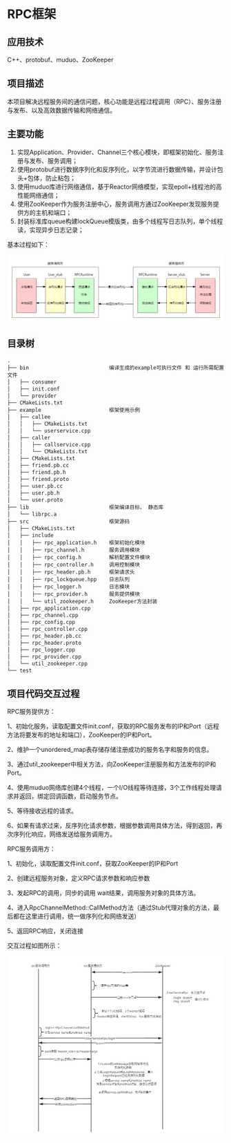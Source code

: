 # RPC框架
## 应用技术
C++、protobuf、muduo、ZooKeeper

## 项目描述
本项目解决远程服务间的通信问题，核心功能是远程过程调用（RPC）、服务注册与发布、以及高效数据传输和网络通信。
## 主要功能
1. 实现Application、Provider、Channel三个核心模块，即框架初始化、服务注册与发布、服务调用；
2. 使用protobuf进行数据序列化和反序列化，以字节流进行数据传输，并设计包头+包体，防止粘包；
3. 使用muduo库进行网络通信，基于Reactor网络模型，实现epoll+线程池的高性能网络通信；
4. 使用ZooKeeper作为服务注册中心，服务调用方通过ZooKeeper发现服务提供方的主机和端口；
5. 封装标准库queue构建lockQueue模版类，由多个线程写日志队列，单个线程读，实现异步日志记录；

基本过程如下：

![](https://github.com/song-binwei/RPC/blob/main/img/RPC%E6%B5%81%E7%A8%8B%E5%9B%BE.png)



## 目录树

```
.
├── bin                          编译生成的example可执行文件 和 运行所需配置文件
│   ├── consumer
│   ├── init.conf
│   └── provider
├── CMakeLists.txt
├── example                      框架使用示例
│   ├── callee
│   │   ├── CMakeLists.txt
│   │   └── userservice.cpp
│   ├── caller
│   │   ├── callservice.cpp
│   │   └── CMakeLists.txt
│   ├── CMakeLists.txt
│   ├── friend.pb.cc
│   ├── friend.pb.h
│   ├── friend.proto
│   ├── user.pb.cc
│   ├── user.pb.h
│   └── user.proto
├── lib                          框架编译目标， 静态库
│   └── librpc.a
├── src                          框架源码
│   ├── CMakeLists.txt
│   ├── include
│   │   ├── rpc_application.h    框架初始化模块
│   │   ├── rpc_channel.h        服务调用模块
│   │   ├── rpc_config.h		 解析配置文件模块
│   │   ├── rpc_controller.h     调用控制模块
│   │   ├── rpc_header.pb.h      框架请求头
│   │   ├── rpc_lockqueue.hpp    日志队列
│   │   ├── rpc_logger.h         日志模块
│   │   ├── rpc_provider.h       服务提供模块
│   │   └── util_zookeeper.h     ZooKeeper方法封装
│   ├── rpc_application.cpp
│   ├── rpc_channel.cpp
│   ├── rpc_config.cpp
│   ├── rpc_controller.cpp
│   ├── rpc_header.pb.cc
│   ├── rpc_header.proto
│   ├── rpc_logger.cpp
│   ├── rpc_provider.cpp
│   └── util_zookeeper.cpp
└── test
```

## 项目代码交互过程

RPC服务提供方：

1、初始化服务，读取配置文件init.conf，获取的RPC服务发布的IP和Port（远程方法将要发布的地址和端口），ZooKeeper的IP和Port。

2、维护一个unordered_map表存储存储注册成功的服务名字和服务的信息。

3、通过util_zookeeper中相关方法，向ZooKeeper注册服务和方法发布的IP和Port。

4、使用muduo网络库创建4个线程，一个I/O线程等待连接，3个工作线程处理请求并返回，绑定回调函数，启动服务节点。

5、等待接收远程的请求。

6、如果有请求过来，反序列化请求参数，根据参数调用具体方法，得到返回，再次序列化响应，网络发送给服务调用方。

RPC服务调用方：

1、初始化，读取配置文件init.conf，获取ZooKeeper的IP和Port

2、创建远程服务对象，定义RPC请求参数和响应参数

3、发起RPC的调用，同步的调用 wait结果，调用服务对象的具体方法。

4、进入RpcChannelMethod::CallMethod方法（通过Stub代理对象的方法，最后都在这里进行调用，统一做序列化和网络发送）

5、返回RPC响应，关闭连接

交互过程如图所示：

![](https://github.com/song-binwei/RPC/blob/main/img/RPC%E9%A1%B9%E7%9B%AE%E4%BB%A3%E7%A0%81%E4%BA%A4%E4%BA%92%E5%9B%BE.png)
